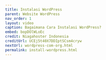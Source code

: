 ```yaml
---
title: Instalasi WordPress
parent: Website WordPress
nav_order: 1
layout: video
caption: Bagaimana Cara Instalasi WordPress?
embed: bopDOlWLoEc
credit: Niagahoster Indonesia
creditUrl: UCEj5t40X7DDIptSCsm4cryw
nextUrl: wordpress-com-org.html
permalink: install-wordpress.html
---
```

